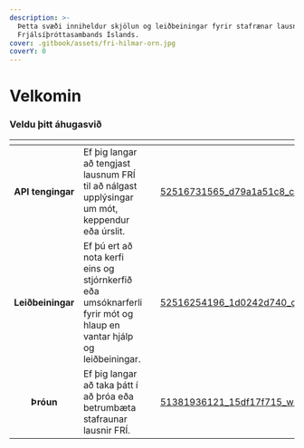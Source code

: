 ```yaml
---
description: >-
  Þetta svæði inniheldur skjölun og leiðbeiningar fyrir stafrænar lausnir
  Frjálsíþróttasambands Íslands.
cover: .gitbook/assets/fri-hilmar-orn.jpg
coverY: 0
---
```


# Velkomin

### Veldu þitt áhugasvið

<table data-view="cards"><thead><tr><th align="center"></th><th></th><th></th><th data-hidden data-card-cover data-type="files"></th><th data-hidden data-card-target data-type="content-ref"></th></tr></thead><tbody><tr><td align="center"><strong>API tengingar</strong></td><td>Ef þig langar að tengjast lausnum FRÍ til að nálgast upplýsingar um mót, keppendur eða úrslit.</td><td></td><td><a href=".gitbook/assets/52516731565_d79a1a51c8_c.jpg">52516731565_d79a1a51c8_c.jpg</a></td><td><a href="api/fyrstu-skref.md">fyrstu-skref.md</a></td></tr><tr><td align="center"><strong>Leiðbeiningar</strong></td><td>Ef þú ert að nota kerfi eins og stjórnkerfið eða umsóknarferli fyrir mót og hlaup en vantar hjálp og leiðbeiningar.</td><td></td><td><a href=".gitbook/assets/52516254196_1d0242d740_c.jpg">52516254196_1d0242d740_c.jpg</a></td><td><a href="throun/fyrstu-skref.md">fyrstu-skref.md</a></td></tr><tr><td align="center"><strong>Þróun</strong></td><td>Ef þig langar að taka þátt í að þróa eða betrumbæta stafraunar lausnir FRÍ.</td><td></td><td><a href=".gitbook/assets/51381936121_15df17f715_w.jpg">51381936121_15df17f715_w.jpg</a></td><td><a href="leidbeiningar/fyrstu-skref.md">fyrstu-skref.md</a></td></tr></tbody></table>

